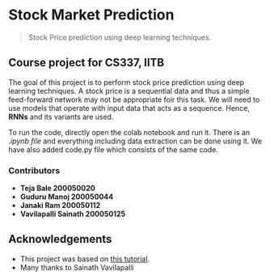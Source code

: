 # Stock Market Prediction
> Stock Price prediction using deep learning techniques.

## Course project for CS337, IITB

The goal of this project is to perform stock price prediction using deep learning techniques. A stock price is a sequential data and thus a simple feed-forward network may not be appropriate foir this task. We will need to use models that operate with input data that acts as a sequence. Hence, **RNNs** and its variants are used.

To run the code, directly open the colab notebook and run it. There is an *.ipynb file* and everything including data extraction can be done using it. We have also added code.py file which consists of the same code.

### Contributors
- **Teja Bale 200050020**
- **Guduru Manoj 200050044** 
- **Janaki Ram 200050112**
- **Vavilapalli Sainath 200050125**

## Acknowledgements
- This project was based on [this tutorial](https://youtu.be/H6du_pfuznE).
- Many thanks to Sainath Vavilapalli

